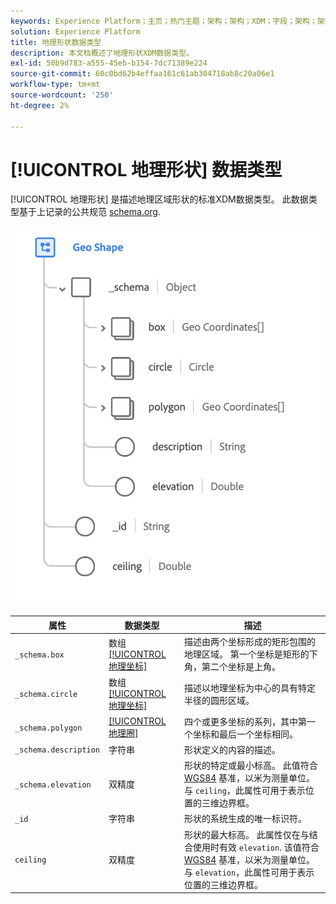```yaml
---
keywords: Experience Platform；主页；热门主题；架构；架构；XDM；字段；架构；架构；地域；地理形状；数据类型；数据类型；
solution: Experience Platform
title: 地理形状数据类型
description: 本文档概述了地理形状XDM数据类型。
exl-id: 50b9d783-a555-45eb-b154-7dc71389e224
source-git-commit: 60c0bd62b4effaa161c61ab304718ab8c20a06e1
workflow-type: tm+mt
source-wordcount: '250'
ht-degree: 2%

---
```


# [!UICONTROL 地理形状] 数据类型

[!UICONTROL 地理形状] 是描述地理区域形状的标准XDM数据类型。 此数据类型基于上记录的公共规范 [schema.org](https://schema.org/GeoShape).

<img src="../images/data-types/geo-shape.png" width="500" /><br />

| 属性 | 数据类型 | 描述 |
| --- | --- | --- |
| `_schema.box` | 数组 [[!UICONTROL 地理坐标]](./geo-coordinates.md) | 描述由两个坐标形成的矩形包围的地理区域。 第一个坐标是矩形的下角，第二个坐标是上角。 |
| `_schema.circle` | 数组 [[!UICONTROL 地理坐标]](./geo-coordinates.md) | 描述以地理坐标为中心的具有特定半径的圆形区域。 |
| `_schema.polygon` | [[!UICONTROL 地理圈]](./geo-circle.md) | 四个或更多坐标的系列，其中第一个坐标和最后一个坐标相同。 |
| `_schema.description` | 字符串 | 形状定义的内容的描述。 |
| `_schema.elevation` | 双精度 | 形状的特定或最小标高。 此值符合 [WGS84](https://gisgeography.com/wgs84-world-geodetic-system/) 基准，以米为测量单位。 与 `ceiling`，此属性可用于表示位置的三维边界框。 |
| `_id` | 字符串 | 形状的系统生成的唯一标识符。 |
| `ceiling` | 双精度 | 形状的最大标高。 此属性仅在与结合使用时有效 `elevation`. 该值符合 [WGS84](https://gisgeography.com/wgs84-world-geodetic-system/) 基准，以米为测量单位。 与 `elevation`，此属性可用于表示位置的三维边界框。 |
